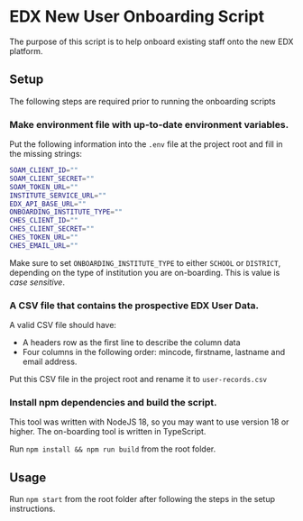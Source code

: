 # EDX New User Onboarding Script

The purpose of this script is to help onboard existing staff onto the new EDX
platform.

## Setup

The following steps are required prior to running the onboarding scripts

### Make environment file with up-to-date environment variables.

Put the following information into the `.env` file at the project root and fill in
the missing strings:

```bash
SOAM_CLIENT_ID=""
SOAM_CLIENT_SECRET=""
SOAM_TOKEN_URL=""
INSTITUTE_SERVICE_URL=""
EDX_API_BASE_URL=""
ONBOARDING_INSTITUTE_TYPE=""
CHES_CLIENT_ID=""
CHES_CLIENT_SECRET=""
CHES_TOKEN_URL=""
CHES_EMAIL_URL=""
```

Make sure to set `ONBOARDING_INSTITUTE_TYPE` to either `SCHOOL` or `DISTRICT`,
depending on the type of institution you are on-boarding.  This is value is *case
sensitive*.

### A CSV file that contains the prospective EDX User Data.

A valid CSV file should have:
- A headers row as the first line to describe the column data
- Four columns in the following order: mincode, firstname, lastname and email
  address.

Put this CSV file in the project root and rename it to `user-records.csv`

### Install npm dependencies and build the script.

This tool was written with NodeJS 18, so you may want to use version 18 or
higher. The on-boarding tool is written in TypeScript.

Run `npm install && npm run build` from the root folder.

## Usage

Run `npm start` from the root folder after following the steps in the setup
instructions.
